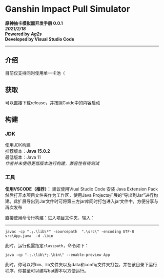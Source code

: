 # Ganshin Impact Pull Simulator
**原神抽卡模拟器开发手册 0.0.1**  
***2021/2/18***  
**Powered by** ***Ag2s***  
**Developed by Visual Studio Code**
****

## 介绍
目前仅支持同时使用单一卡池（   

## 获取
可以直接下载release，并按照Guide中的内容启动

## 构建

### JDK
使用JDK构建  
推荐版本：**Java 15.0.2**   
最低版本：Java 11  
*作者并未使用更低版本进行构建，兼容性有待测试*

### 工具
**使用VSCODE（推荐）：** 建议使用Viual Studio Code 安装 Java Extension Pack 然后打开本项目文件夹作为工作区，使用Java Projects扩展的“导出到Jar”进行构建。此扩展导出到Jar文件时可将第三方jar库同时打包进入jar文件中，方便分享与再次发布  

直接使用命令行构建：进入项目文件夹，输入：
****
```
javac -cp ".;.\lib\*" -sourcepath  ".\src\" -encoding UTF-8  src\App.java  -d .\bin      
```
此时，运行也需指定`classpath`，命令如下：
```
java -cp ".;.\lib\*;.\bin\" --enable-preview App
```
此时，你可以将bin、lib文件夹以及data和config文件夹打包，并在该目录下运行程序，你甚至可以编写bat脚本以方便运行。
